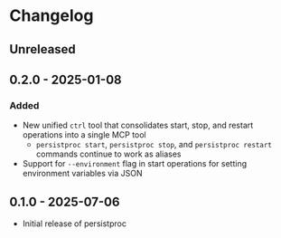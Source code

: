 # Changelog

<!-- loosely based on https://keepachangelog.com/en/1.0.0/ -->

## Unreleased

## 0.2.0 - 2025-01-08

### Added
- New unified `ctrl` tool that consolidates start, stop, and restart operations into a single MCP tool
    - `persistproc start`, `persistproc stop`, and `persistproc restart` commands continue to work as aliases
- Support for `--environment` flag in start operations for setting environment variables via JSON

## 0.1.0 - 2025-07-06

- Initial release of persistproc